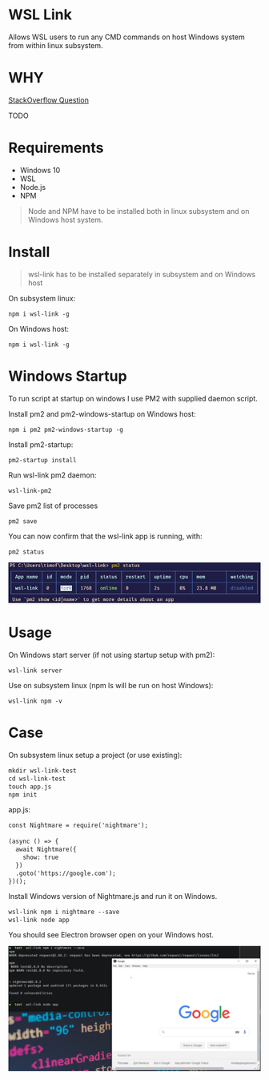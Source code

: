 # WSL Link

Allows WSL users to run any CMD commands on host Windows system from within linux subsystem.

# WHY

[StackOverflow Question](https://stackoverflow.com/questions/62085598/linking-windows-commands-inside-windows-subsystem-for-linux-ubuntu)


TODO

# Requirements

* Windows 10
* WSL
* Node.js
* NPM

> Node and NPM have to be installed both in linux subsystem and on Windows host system.

# Install

> wsl-link has to be installed separately in subsystem and on Windows host

On subsystem linux:
```
npm i wsl-link -g
```
On Windows host:
```
npm i wsl-link -g
```

# Windows Startup

To run script at startup on windows I use PM2 with supplied daemon script.

Install pm2 and pm2-windows-startup on Windows host:
```
npm i pm2 pm2-windows-startup -g
```

Install pm2-startup:
```
pm2-startup install
```

Run wsl-link pm2 daemon:

```
wsl-link-pm2
```

Save pm2 list of processes
```
pm2 save
```

You can now confirm that the wsl-link app is running, with:
```
pm2 status
```
![pm2 status display](./pm2status.png)



# Usage

On Windows start server (if not using startup setup with pm2):
```
wsl-link server
```
Use on subsystem linux (npm ls will be run on host Windows):
```
wsl-link npm -v
```

# Case

On subsystem linux setup a project (or use existing):
```
mkdir wsl-link-test
cd wsl-link-test
touch app.js
npm init
```
app.js:
```
const Nightmare = require('nightmare');

(async () => {
  await Nightmare({
    show: true
  })
  .goto('https://google.com');
})();
```
Install Windows version of Nightmare.js and run it on Windows.

```
wsl-link npm i nightmare --save
wsl-link node app
```
You should see Electron browser open on your Windows host.

![Electron Running](./electronrunning.png)

